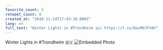 ```yaml
---
favorite_count: 5
retweet_count: 0
created_at: "2018-11-24T17:43:18.000Z"
lang: en
full_text: "Winter Lights in #Trondheim 🇧🇻 https://t.co/DavMG7FVAY"
---
```


Winter Lights in #Trondheim 🇧🇻
![Embedded Photo](https://twitter-media-coderbyheart.s3.eu-north-1.amazonaws.com/1066386793795342336-DsyRIQRWsAAp5kU.jpg)
